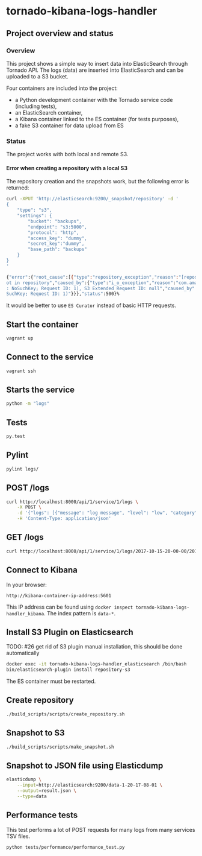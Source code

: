 # tornado-kibana-logs-handler

## Project overview and status

### Overview

This project shows a simple way to insert data into ElasticSearch through Tornado API.
The logs (data) are inserted into ElasticSearch and can be uploaded to a S3 bucket.

Four containers are included into the project:
* a Python development container with the Tornado service code (including tests),
* an ElasticSearch container,
* a Kibana container linked to the ES container (for tests purposes),
* a fake S3 container for data upload from ES

### Status

The project works with both local and remote S3.

#### Error when creating a repository with a local S3

The repository creation and the snapshots work, but the following error is returned:

```bash
curl -XPUT 'http://elasticsearch:9200/_snapshot/repository' -d '
{
    "type": "s3",
    "settings": {
        "bucket": "backups",
        "endpoint": "s3:5000",
        "protocol": "http",
        "access_key": "dummy",
        "secret_key":"dummy",
        "base_path": "backups"
    }
}
'

{"error":{"root_cause":[{"type":"repository_exception","reason":"[repository] failed to update snapshot in repository"}],"type":"repository_exception","reason":"[repository] failed to update snapsh
ot in repository","caused_by":{"type":"i_o_exception","reason":"com.amazonaws.services.s3.model.AmazonS3Exception: The specified key does not exist (Service: Amazon S3; Status Code: 404; Error Code
: NoSuchKey; Request ID: 1), S3 Extended Request ID: null","caused_by":{"type":"amazon_s3_exception","reason":"The specified key does not exist (Service: Amazon S3; Status Code: 404; Error Code: No
SuchKey; Request ID: 1)"}}},"status":500}%
```

It would be better to use `ES Curator` instead of basic HTTP requests.

## Start the container

```bash
vagrant up
```

## Connect to the service

```bash
vagrant ssh
```

## Starts the service

```bash
python -m "logs"
```

## Tests

```bash
py.test
```

## Pylint

```bash
pylint logs/
```

## POST /logs

```bash
curl http://localhost:8000/api/1/service/1/logs \
    -X POST \
    -d '{"logs": [{"message": "log message", "level": "low", "category": "my category", "date": "1502304972"}]}' \
    -H 'Content-Type: application/json'
```

## GET /logs

```bash
curl http://localhost:8000/api/1/service/1/logs/2017-10-15-20-00-00/2017-10-16-15-00-00
```

## Connect to Kibana

In your browser:

```
http://kibana-container-ip-address:5601
```

This IP address can be found using `docker inspect tornado-kibana-logs-handler_kibana`.
The index pattern is `data-*`.

## Install S3 Plugin on Elasticsearch

TODO: #26 get rid of S3 plugin manual installation, this should be done automatically

```bash
docker exec -it tornado-kibana-logs-handler_elasticsearch /bin/bash
bin/elasticsearch-plugin install repository-s3
```

The ES container must be restarted.

## Create repository

```bash
./build_scripts/scripts/create_repository.sh
```

## Snapshot to S3

```bash
./build_scripts/scripts/make_snapshot.sh
```

## Snapshot to JSON file using Elasticdump

```bash
elasticdump \
    --input=http://elasticsearch:9200/data-1-20-17-08-01 \
    --output=result.json \
    --type=data
```

## Performance tests

This test performs a lot of POST requests for many logs from many services TSV files.

```bash
python tests/performance/performance_test.py
```
